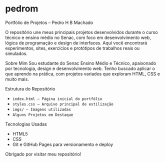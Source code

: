 # pedrom
Portfólio de Projetos – Pedro H B Machado

O repositório une meus principais projetos desenvolvidos durante o curso técnico e ensino médio no Senac, com foco em desenvolvimento web, lógica de programação e design de interfaces. Aqui você encontrará experimentos, sites, exercícios e protótipos de trabalhos reais ou simulados.

Sobre Mim
Sou estudante do Senac Ensino Médio e Técnico, apaixonado por tecnologia, design e desenvolvimento web. Tenho buscado aplicar o que aprendo na prática, com projetos variados que exploram HTML, CSS e muito mais.

Estrutura do Repositório
- `index.html – Página inicial do portfólio`
- `styles.css – Arquivo principal de estilização`
- `imgs/ – Imagens utilizadas`
- `Alguns Projetos em Destaque`

Tecnologias Usadas
- HTML5
- CSS
- Git e GitHub Pages para versionamento e deploy

Obrigado por visitar meu repositório!